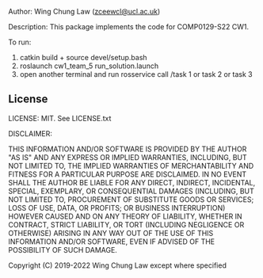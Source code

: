 Author: Wing Chung Law (zceewcl@ucl.ac.uk)

Description: This package implements the code for COMP0129-S22 CW1.

To run: 
1) catkin build + source devel/setup.bash
2) roslaunch cw1_team_5 run_solution.launch
3) open another terminal and run rosservice call /task 1 or task 2 or task 3


## License
LICENSE: MIT.  See LICENSE.txt

DISCLAIMER:

THIS INFORMATION AND/OR SOFTWARE IS PROVIDED BY THE AUTHOR "AS IS" AND ANY
EXPRESS OR IMPLIED WARRANTIES, INCLUDING, BUT NOT LIMITED TO, THE IMPLIED
WARRANTIES OF MERCHANTABILITY AND FITNESS FOR A PARTICULAR PURPOSE ARE
DISCLAIMED. IN NO EVENT SHALL THE AUTHOR BE LIABLE FOR ANY DIRECT, INDIRECT,
INCIDENTAL, SPECIAL, EXEMPLARY, OR CONSEQUENTIAL DAMAGES (INCLUDING, BUT NOT
LIMITED TO, PROCUREMENT OF SUBSTITUTE GOODS OR SERVICES; LOSS OF USE, DATA, OR
PROFITS; OR BUSINESS INTERRUPTION) HOWEVER CAUSED AND ON ANY THEORY OF
LIABILITY, WHETHER IN CONTRACT, STRICT LIABILITY, OR TORT (INCLUDING NEGLIGENCE
OR OTHERWISE) ARISING IN ANY WAY OUT OF THE USE OF THIS INFORMATION AND/OR
SOFTWARE, EVEN IF ADVISED OF THE POSSIBILITY OF SUCH DAMAGE.

Copyright (C) 2019-2022 Wing Chung Law except where specified
